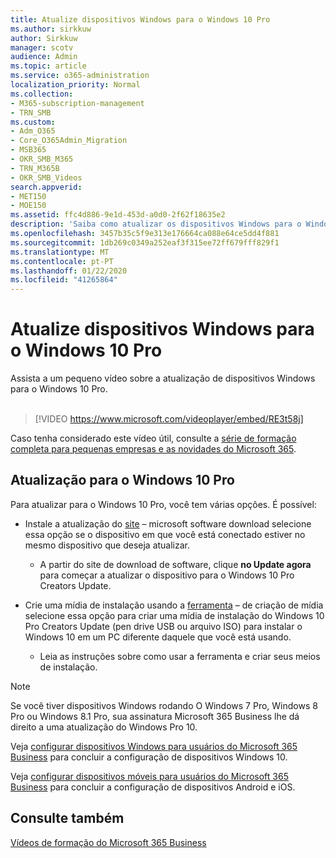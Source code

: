 ```yaml
---
title: Atualize dispositivos Windows para o Windows 10 Pro
ms.author: sirkkuw
author: Sirkkuw
manager: scotv
audience: Admin
ms.topic: article
ms.service: o365-administration
localization_priority: Normal
ms.collection:
- M365-subscription-management
- TRN_SMB
ms.custom:
- Adm_O365
- Core_O365Admin_Migration
- MSB365
- OKR_SMB_M365
- TRN_M365B
- OKR_SMB_Videos
search.appverid:
- MET150
- MOE150
ms.assetid: ffc4d886-9e1d-453d-a0d0-2f62f18635e2
description: 'Saiba como atualizar os dispositivos Windows para o Windows 10 Pro. '
ms.openlocfilehash: 3457b35c5f9e313e176664ca088e64ce5dd4f881
ms.sourcegitcommit: 1db269c0349a252eaf3f315ee72ff679fff829f1
ms.translationtype: MT
ms.contentlocale: pt-PT
ms.lasthandoff: 01/22/2020
ms.locfileid: "41265864"
---
```

# <a name="upgrade-windows-devices-to-windows-10-pro"></a>Atualize dispositivos Windows para o Windows 10 Pro

Assista a um pequeno vídeo sobre a atualização de dispositivos Windows para o Windows 10 Pro.<br><br>

> [!VIDEO https://www.microsoft.com/videoplayer/embed/RE3t58j] 

Caso tenha considerado este vídeo útil, consulte a [série de formação completa para pequenas empresas e as novidades do Microsoft 365](https://support.office.com/article/6ab4bbcd-79cf-4000-a0bd-d42ce4d12816).

## <a name="upgrade-to-windows-10-pro"></a>Atualização para o Windows 10 Pro
  
Para atualizar para o Windows 10 Pro, você tem várias opções. É possível:
    
- Instale a atualização do [site](https://go.microsoft.com/fwlink/?LinkID=836951 ) &ndash; microsoft software download selecione essa opção se o dispositivo em que você está conectado estiver no mesmo dispositivo que deseja atualizar. 

    - A partir do site de download de software, clique **no Update agora** para começar a atualizar o dispositivo para o Windows 10 Pro Creators Update. 
    
- Crie uma mídia de instalação usando a [ferramenta](https://go.microsoft.com/fwlink/?LinkID=836960) &ndash; de criação de mídia selecione essa opção para criar uma mídia de instalação do Windows 10 Pro Creators Update (pen drive USB ou arquivo ISO) para instalar o Windows 10 em um PC diferente daquele que você está usando.

    - Leia as instruções sobre como usar a ferramenta e criar seus meios de instalação. 

> [!NOTE]
> Se você tiver dispositivos Windows rodando O Windows 7 Pro, Windows 8 Pro ou Windows 8.1 Pro, sua assinatura Microsoft 365 Business lhe dá direito a uma atualização do Windows Pro 10.
    
Veja [configurar dispositivos Windows para usuários do Microsoft 365 Business](set-up-windows-devices.md) para concluir a configuração de dispositivos Windows 10. 
  
Veja [configurar dispositivos móveis para usuários do Microsoft 365 Business](set-up-mobile-devices.md) para concluir a configuração de dispositivos Android e iOS. 
  
## <a name="see-also"></a>Consulte também

[Vídeos de formação do Microsoft 365 Business](https://support.office.com/article/6ab4bbcd-79cf-4000-a0bd-d42ce4d12816)
